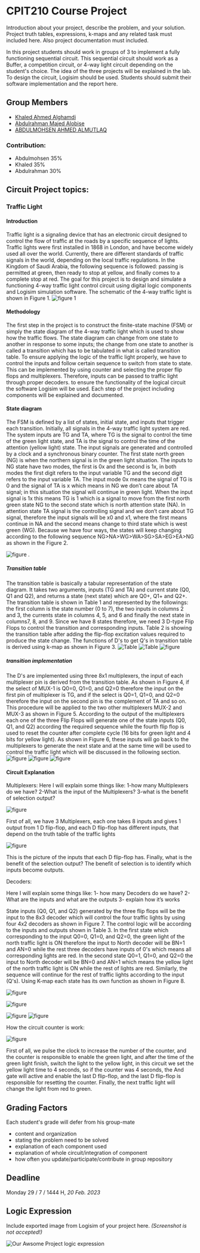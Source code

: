 # CPIT210 Course Project
Introduction about your project, describe the problem, and your solution. Project truth tables, expressions, k-maps and any related task must included here. Also project documentation must included.

In this project students should work in groups of 3 to implement a fully functioning sequential circuit. This sequential circuit should work as a Buffer, a competition circuit, or 4-way light circuit depending on the student's choice. The idea of the three projects will be explained in the lab. To design the circuit, Logisim should be used. Students should submit their software implementation and the report here. 

## Group Members
[comment]: <> (each group memeber should write his first, middle and last name with link to his GitHub account)
- [Khaled Ahmed Alghamdi](https://github.com/KhaledAhmedALghamdi)
- [Abdulrahman Majed Alobise](https://github.com/dahmoni1211)
- [ABDULMOHSEN AHMED ALMUTLAQ](https://github.com/Abdulmohsen-almutlaq)

[comment]: <> (Students should include the contribution percentage of each group member.)
[comment]: <> (Example:)
### Contribution:
- Abdulmohsen 35%
- Khaled 35%
- Abdulrahman 30%

## Circuit Project topics:

[comment]: <> (Traffic Light)


### Traffic Light
#### Introduction
Traffic light is a signaling device that has an electronic circuit designed to control the flow of traffic at the roads by a specific sequence of lights. Traffic lights were first installed in 1868 in London, and have become widely used all over the world. Currently, there are different standards of traffic signals in the world, depending on the local traffic regulations. In the Kingdom of Saudi Arabia, the following sequence is followed: passing is permitted at green, then ready to stop at yellow, and finally comes to a complete stop at red. The goal for this project is to design and simulate a functioning 4-way traffic light control circuit using digital logic components and Logisim simulation software. The schematic of the 4-way traffic light is shown in Figure 1.
![figure 1](figure1.png)

#### Methodology
The first step in the project is to construct the finite-state machine (FSM) or simply the state diagram of the 4-way traffic light which is used to show how the traffic flows. The state diagram can change from one state to another in response to some inputs; the change from one state to another is called a transition which has to be tabulated in what is called transition table. To ensure applying the logic of the traffic light properly, we have to control the inputs and follow certain sequence to switch from state to state. This can be implemented by using counter and selecting the proper flip flops and multiplexers. Therefore, inputs can be passed to traffic light through proper decoders. to ensure the functionality of the logical circuit the software Logisim will be used. Each step of the project including components will be explained and documented.

#### State diagram
The FSM is defined by a list of states, initial state, and inputs that trigger each transition. Initially, all signals in the 4-way traffic light system are red. The system inputs are TG and TA, where TG is the signal to control the time of the green light state, and TA is the signal to control the time of the attention (yellow light) state. The input signals are generated and controlled by a clock and a synchronous binary counter. The first state north green (NG) is when the northern signal is in the green light situation. The inputs to NG state have two modes, the first is 0x and the second is 1x, in both modes the first digit refers to the input variable TG and the second digit refers to the input variable TA. The input mode 0x means the signal of TG is 0 and the signal of TA is x which means in NG we don’t care about TA signal; in this situation the signal will continue in green light. When the input signal is 1x this means TG is 1 which is a signal to move from the first north green state NG to the second state which is north attention state (NA). In attention state TA signal is the controlling signal and we don’t care about TG signal, therefore the input signals will be x0 and x1, where the first means continue in NA and the second means change to third state which is west green (WG). Because we have four ways, the states will keep changing according to the following sequence NG>NA>WG>WA>SG>SA>EG>EA>NG as shown in the Figure 2.

![figure](figure%202.png)
.


##### Transition table
The transition table is basically a tabular representation of the state diagram. It takes two arguments, inputs (TG and TA) and current state (Q0, Q1 and Q2), and returns a state (next state) which are Q0+, Q1+ and Q2+. The transition table is shown in Table 1 and represented by the followings: the first column is the state number (0 to 7), the two inputs in columns 2 and 3, the currents state in columns 4, 5, and 6 and finally the next state in columns7, 8, and 9.  Since we have 8 states therefore, we need 3 D-type Flip Flops to control the transition and corresponding inputs. Table 2 is showing the transition table after adding the flip-flop excitation values required to produce the state change. The functions of D's to get Q's in transition table is derived using k-map as shown in Figure 3.
![Table](table%201.png)
![Table](Tabe%202.png)
![figure](figure%203.png)

##### transition implementation
The D's are implemented using three 8x1 multiplexers, the input of each multiplexer pin is derived from the transition table. As shown in Figure 4, if the select of MUX-1 is Q0=0, Q1=0, and Q2=0 therefore the input on the first pin of multiplexer is TG, and if the select is Q0=1, Q1=0, and Q2=0 therefore the input on the second pin is the complement of TA and so on. This procedure will be applied to the two other multiplexers MUX-2 and MUX-3 as shown in Figure 5. According to the output of the multiplexers each one of the three Flip Flops will generate one of the state inputs (Q0, Q1, and Q2) according the required sequence while the fourth flip flop is used to reset the counter after complete cycle (16 bits for green light and 4 bits for yellow light). As shown in Figure 6,  these inputs will go back to the multiplexers to generate the next state and at the same time will be used to control the traffic light which will be discussed in the following section.
![figure](figure%204.png)
![figure](figure%205.png)
![figure](figure%206.png)




#### Circuit Explanation

Multiplexers:
Here I will explain some things like:
1-how many Multiplexers do we have?
2-What is the input of the Multiplexers?
3-what is the benefit of selection output?

![figure](MUX.png)

First of all, we have 3 Multiplexers, each one takes 8 inputs and gives 1 output from 1 D flip-flop, and each D flip-flop has different inputs, that depend on the truth table of the traffic lights

![figure](the%20value%20inputs%20of%20the%20MUX.png)

This is the picture of the inputs that each D flip-flop has. Finally, what is the benefit of the selection output? The benefit of selection is to identify which inputs become outputs.

Decoders:

Here I will explain some things like:
1-	how many Decoders do we have?
2-	What are the inputs and what are the outputs
3-	explain how it’s works

State inputs (Q0, Q1, and Q2) generated by the three flip flops will be the input to the 8x3 decoder which will control the four traffic lights by using four 4x2 decoders as shown in Figure 7. The control logic will be according to the inputs and outputs shown in Table 3. In the first state which corresponding to the input Q0=0, Q1=0, and Q2=0, the green light of the north traffic light is ON therefore the input to North decoder will be BN=1 and AN=0 while the rest three decoders have inputs of 0's which means all corresponding lights are red. In the second state Q0=1, Q1=0, and Q2=0 the input to North decoder will be BN=0 and AN=1 which means the yellow light of the north traffic light is ON while the rest of lights are red. Similarly, the sequence will continue for the rest of traffic lights according to the input (Q's). Using K-map each state has its own function as shown in Figure 8. 


![figure](figure%207.png)


![figure](Tabe%203.png)


![figure](figure%208.png)
![figure](figure%208.1.png)



How the circuit counter is work:

![figure](last.png)

First of all, we pulse the clock to increase the number of the counter, and the counter is responsible to enable the green light, and after the time of the green light finish, switch the light to the yellow light, in this circuit we set the yellow light time to 4 seconds, so if the counter was 4 seconds, the And gate will active and enable the last D flip-flop, and the last D flip-flop is responsible for resetting the counter. Finally, the next traffic light will change the light from red to green.

## Grading Factors
Each student's grade will defer from his group-mate 
- content and organization
- stating the problem need to be solved
- explanation of each component used
- explanation of whole circuit/integration of component
- how often you update/participate/contribute in group repository

## Deadline
Monday 29 / 7 / 1444 H, *20 Feb. 2023*

## Logic Expression
Include exported image from Logisim of your project here. *(Screenshot is not accepted!)*

![Our Awsome Project logic expression](Logic_Expression.png)

